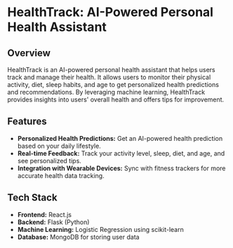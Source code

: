 # HealthTrack: AI-Powered Personal Health Assistant

## Overview
HealthTrack is an AI-powered personal health assistant that helps users track and manage their health. It allows users to monitor their physical activity, diet, sleep habits, and age to get personalized health predictions and recommendations. By leveraging machine learning, HealthTrack provides insights into users' overall health and offers tips for improvement.

## Features
- **Personalized Health Predictions:** Get an AI-powered health prediction based on your daily lifestyle.
- **Real-time Feedback:** Track your activity level, sleep, diet, and age, and see personalized tips.
- **Integration with Wearable Devices:** Sync with fitness trackers for more accurate health data tracking.

## Tech Stack
- **Frontend:** React.js
- **Backend:** Flask (Python)
- **Machine Learning:** Logistic Regression using scikit-learn
- **Database:** MongoDB for storing user data
